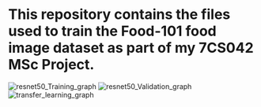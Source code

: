 # This repository contains the files used to train the Food-101 food image dataset as part of my 7CS042 MSc Project.
![resnet50_Training_graph](https://user-images.githubusercontent.com/106328663/215446826-9c56c84c-2296-4712-8a09-1b95dd1e6415.jpg)
![resnet50_Validation_graph](https://user-images.githubusercontent.com/106328663/215446831-bb583741-1d70-41be-b2cf-98258217fc0a.jpg)
![transfer_learning_graph](https://user-images.githubusercontent.com/106328663/215446833-0b760de6-55a3-4dd6-ae82-55858f714a99.jpg)
